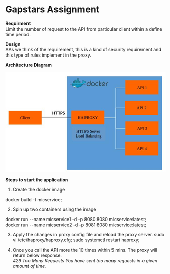 # Gapstars Assignment

<b>Requirment</b></br>
Limit the number of request to the API from particular client within a define time period.

<b>Design</b></br>
AAs we think of the requirement, this is a kind of security requirement and this type of rules implement in the proxy.

<b>Architecture Diagram</b></br>

![Architech Diagram](/images/archi-diagram.jpg)



<b>Steps to start the application</b>

1. Create the docker image

docker build -t micservice;

2. Spin up two containers using the image
 
docker run --name micservice1 -d -p 8080:8080 micservice:latest;</br>
docker run --name micservice2 -d -p 8081:8080 micservice:latest;

3. Apply the changes in proxy config file and reload the proxy server.
sudo vi /etc/haproxy/haproxy.cfg;
sudo systemctl restart haproxy;

4. Once you call the API more the 10 times within 5 mins. The proxy will return below response.</br>
<i>429 Too Many Requests
You have sent too many requests in a given amount of time.
</i>
